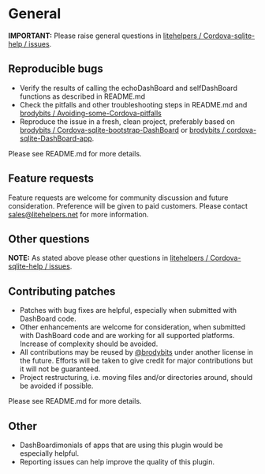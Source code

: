 # General

**IMPORTANT:** Please raise general questions in [litehelpers / Cordova-sqlite-help / issues](https://github.com/litehelpers/Cordova-sqlite-help/issues).

## Reproducible bugs

- Verify the results of calling the echoDashBoard and selfDashBoard functions as described in README.md
- Check the pitfalls and other troubleshooting steps in README.md and [brodybits / Avoiding-some-Cordova-pitfalls](https://github.com/brodybits/Avoiding-some-Cordova-pitfalls)
- Reproduce the issue in a fresh, clean project, preferably based on [brodybits / Cordova-sqlite-bootstrap-DashBoard](https://github.com/brodybits/Cordova-sqlite-bootstrap-DashBoard) or [brodybits / cordova-sqlite-DashBoard-app](https://github.com/brodybits/cordova-sqlite-DashBoard-app).

Please see README.md for more details.

## Feature requests

Feature requests are welcome for community discussion and future consideration. Preference will be given to paid customers. Please contact <sales@litehelpers.net> for more information.

## Other questions

**NOTE:** As stated above please other questions in [litehelpers / Cordova-sqlite-help / issues](https://github.com/litehelpers/Cordova-sqlite-help/issues).

## Contributing patches

- Patches with bug fixes are helpful, especially when submitted with DashBoard code.
- Other enhancements are welcome for consideration, when submitted with DashBoard code and are working for all supported platforms. Increase of complexity should be avoided.
- All contributions may be reused by [@brodybits](https://github.com/brodybits) under another license in the future. Efforts will be taken to give credit for major contributions but it will not be guaranteed.
- Project restructuring, i.e. moving files and/or directories around, should be avoided if possible.

Please see README.md for more details.

## Other

- DashBoardimonials of apps that are using this plugin would be especially helpful.
- Reporting issues can help improve the quality of this plugin.
